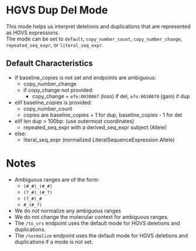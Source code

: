 # HGVS Dup Del Mode

This mode helps us interpret deletions and duplications that are represented as HGVS expressions.\
The mode can be set to `default`, `copy_number_count`, `copy_number_change`, `repeated_seq_expr`, or `literal_seq_expr`.


## Default Characteristics

- if baseline_copies is not set and endpoints are ambiguous:
    - copy_number_change
    - if copy_change not provided:
        - copy_change = `efo:0030067` (loss) if del, `efo:0030070` (gain) if dup
- elif baseline_copies is provided:
    - copy_number_count
    - copies are baseline_copies + 1 for dup, baseline_copies - 1 for del
- elif len dup > 100bp: (use outermost coordinates)
    - repeated_seq_expr with a derived_seq_expr subject (Allele)
- else:
    - literal_seq_expr (normalized LiteralSequenceExpression Allele)

# Notes

- Ambiguous ranges are of the form:
    - `(#_#)_(#_#)`
    - `(?_#)_(#_?)`
    - `(?_#)_#`
    - `#_(#_?)`
- We do not normalize any ambiguous ranges
- We do not change the molecular context for ambiguous ranges.
- The `/to_vrs` endpoint uses the default mode for HGVS deletions and duplications.
- The `/normalize` endpoint uses the default mode for HGVS deletions and duplications if a mode is not set.
